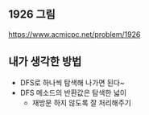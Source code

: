## 1926 그림

<https://www.acmicpc.net/problem/1926>

## 내가 생각한 방법

<!-- ![이미지](./img.png) -->

- DFS로 하나씩 탐색해 나가면 된다~
- DFS 메소드의 반환값은 탐색한 넓이
  - 재방문 하지 않도록 잘 처리해주기
